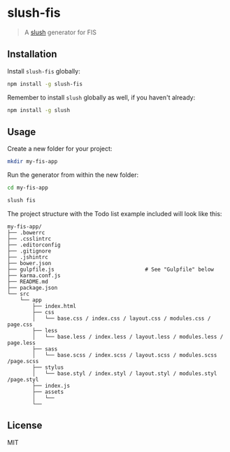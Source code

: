 slush-fis
==============

> A [slush](http://slushjs.github.io) generator for FIS

## Installation

Install `slush-fis` globally:

```bash
npm install -g slush-fis
```

Remember to install `slush` globally as well, if you haven't already:

```bash
npm install -g slush
```

## Usage

Create a new folder for your project:

```bash
mkdir my-fis-app
```

Run the generator from within the new folder:

```bash
cd my-fis-app

slush fis
```

The project structure with the Todo list example included will look like this:

```
my-fis-app/
├── .bowerrc
├── .csslintrc
├── .editorconfig
├── .gitignore
├── .jshintrc
├── bower.json
├── gulpfile.js                             # See "Gulpfile" below
├── karma.conf.js
├── README.md
├── package.json
└── src
    └── app
        ├── index.html
        ├── css
        │   └── base.css / index.css / layout.css / modules.css / page.css
        ├── less
        │   └── base.less / index.less / layout.less / modules.less / page.less
        ├── sass
        │   └── base.scss / index.scss / layout.scss / modules.scss /page.scss
        ├── stylus
        │   └── base.styl / index.styl / layout.styl / modules.styl /page.styl
        ├── index.js
        ├── assets
        │   └──
        └──

```

## License

MIT
